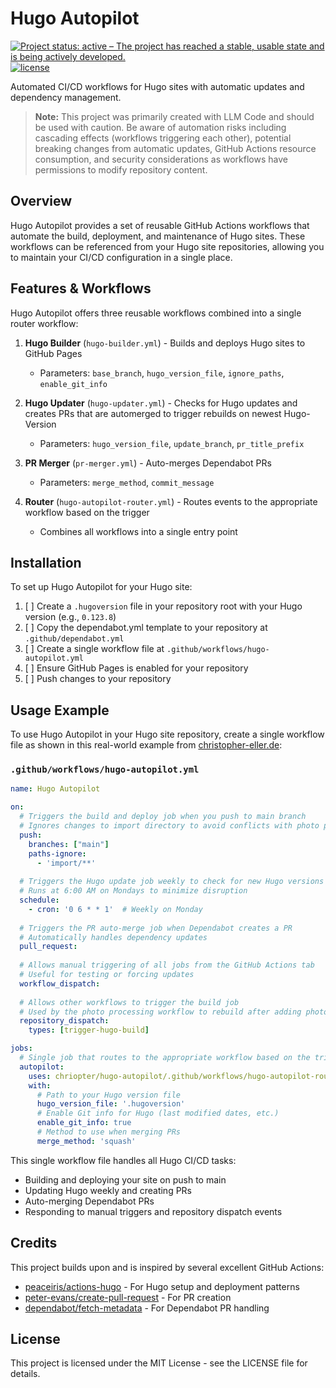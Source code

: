 # Hugo Autopilot

[![Project status: active – The project has reached a stable, usable state and is being actively developed.](https://www.repostatus.org/badges/latest/active.svg)](https://www.repostatus.org/#active)
[![license](https://img.shields.io/github/license/chriopter/hugo-autopilot.svg)](https://github.com/chriopter/hugo-autopilot/blob/main/LICENSE)

Automated CI/CD workflows for Hugo sites with automatic updates and dependency management.

> **Note:** This project was primarily created with LLM Code and should be used with caution. Be aware of automation risks including cascading effects (workflows triggering each other), potential breaking changes from automatic updates, GitHub Actions resource consumption, and security considerations as workflows have permissions to modify repository content.

## Overview

Hugo Autopilot provides a set of reusable GitHub Actions workflows that automate the build, deployment, and maintenance of Hugo sites. These workflows can be referenced from your Hugo site repositories, allowing you to maintain your CI/CD configuration in a single place.

## Features & Workflows

Hugo Autopilot offers three reusable workflows combined into a single router workflow:

1. **Hugo Builder** (`hugo-builder.yml`) - Builds and deploys Hugo sites to GitHub Pages
   - Parameters: `base_branch`, `hugo_version_file`, `ignore_paths`, `enable_git_info`

2. **Hugo Updater** (`hugo-updater.yml`) - Checks for Hugo updates and creates PRs that are automerged to trigger rebuilds on newest Hugo-Version
   - Parameters: `hugo_version_file`, `update_branch`, `pr_title_prefix`

3. **PR Merger** (`pr-merger.yml`) - Auto-merges Dependabot PRs
   - Parameters: `merge_method`, `commit_message`

4. **Router** (`hugo-autopilot-router.yml`) - Routes events to the appropriate workflow based on the trigger
   - Combines all workflows into a single entry point

## Installation

To set up Hugo Autopilot for your Hugo site:

1. [ ] Create a `.hugoversion` file in your repository root with your Hugo version (e.g., `0.123.8`)
2. [ ] Copy the dependabot.yml template to your repository at `.github/dependabot.yml`
3. [ ] Create a single workflow file at `.github/workflows/hugo-autopilot.yml`
4. [ ] Ensure GitHub Pages is enabled for your repository
5. [ ] Push changes to your repository

## Usage Example

To use Hugo Autopilot in your Hugo site repository, create a single workflow file as shown in this real-world example from [christopher-eller.de](https://github.com/chriopter/christopher-eller.de):

### `.github/workflows/hugo-autopilot.yml`

```yaml
name: Hugo Autopilot

on:
  # Triggers the build and deploy job when you push to main branch
  # Ignores changes to import directory to avoid conflicts with photo processing
  push:
    branches: ["main"]
    paths-ignore:
      - 'import/**'
  
  # Triggers the Hugo update job weekly to check for new Hugo versions
  # Runs at 6:00 AM on Mondays to minimize disruption
  schedule:
    - cron: '0 6 * * 1'  # Weekly on Monday
  
  # Triggers the PR auto-merge job when Dependabot creates a PR
  # Automatically handles dependency updates
  pull_request:
  
  # Allows manual triggering of all jobs from the GitHub Actions tab
  # Useful for testing or forcing updates
  workflow_dispatch:
  
  # Allows other workflows to trigger the build job
  # Used by the photo processing workflow to rebuild after adding photos
  repository_dispatch:
    types: [trigger-hugo-build]

jobs:
  # Single job that routes to the appropriate workflow based on the trigger
  autopilot:
    uses: chriopter/hugo-autopilot/.github/workflows/hugo-autopilot-router.yml@main
    with:
      # Path to your Hugo version file
      hugo_version_file: '.hugoversion'
      # Enable Git info for Hugo (last modified dates, etc.)
      enable_git_info: true
      # Method to use when merging PRs
      merge_method: 'squash'
```

This single workflow file handles all Hugo CI/CD tasks:
- Building and deploying your site on push to main
- Updating Hugo weekly and creating PRs
- Auto-merging Dependabot PRs
- Responding to manual triggers and repository dispatch events

## Credits

This project builds upon and is inspired by several excellent GitHub Actions:

- [peaceiris/actions-hugo](https://github.com/peaceiris/actions-hugo) - For Hugo setup and deployment patterns
- [peter-evans/create-pull-request](https://github.com/peter-evans/create-pull-request) - For PR creation
- [dependabot/fetch-metadata](https://github.com/dependabot/fetch-metadata) - For Dependabot PR handling

## License

This project is licensed under the MIT License - see the LICENSE file for details.
